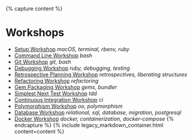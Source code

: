 {% capture content %}
# Workshops

* [Setup Workshop](./00-Setup-Workshop) _macOS, terminal, rbenv, ruby_
* [Command Line Workshop](./01-Command-Line-Workshop) _bash_
* [Git Workshop](./02-Git-Workshop) _git, bash_
* [Debugging Workshop](./03-Debugging-Workshop) _ruby, debugging, testing_
* [Retrospective Planning Workshop](./04-Retrospective-Planning-Workshop) _retrospectives, liberating structures_
* [Refactoring Workshop](./05-Refactoring-Workshop) _refactoring_
* [Gem Packaging Workshop](./06-Gem-Packaging-Workshop) _gems_, _bundler_
* [Simplest Next Test Workshop](./07-Simplest-Next-Test-Workshop) _tdd_
* [Continuous Integration Workshop](./08-Continuous-Integration-Workshop) _ci_  
* [Polymorphism Workshop](./09-Polymorphism-Workshop) _oo, polymorphism_
* [Database Workshop](./10-Database-Workshop) _relational, sql, database, migration, postgresql_
* [Docker Workshop](./11-Docker-Workshop) _docker, containerization, docker-compose_
{% endcapture %}
{% include legacy_markdown_container.html content=content %}
